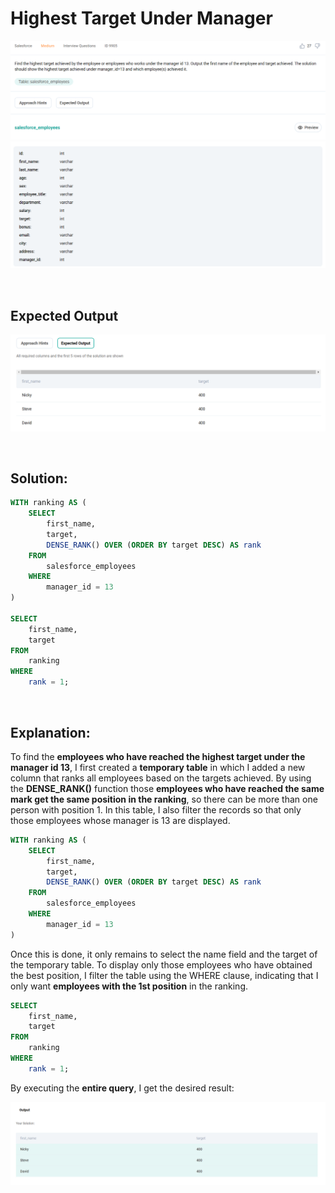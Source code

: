 # Highest Target Under Manager

<div id="header" align="center">
  <img src="https://github.com/MartaCasdelg/StrataScratch-SQL-Challenges/blob/main/Medium/Images/highest_target_under_manager_1.png" />
</div>

<div id="header" align="center">
  <img src="https://github.com/MartaCasdelg/StrataScratch-SQL-Challenges/blob/main/Medium/Images/highest_target_under_manager_2.png" />
</div>

&nbsp;


## Expected Output

<div id="header" align="center">
  <img src="https://github.com/MartaCasdelg/StrataScratch-SQL-Challenges/blob/main/Medium/Images/highest_target_under_manager_3.png" />
</div>

&nbsp;


## Solution:

```sql
WITH ranking AS (
    SELECT
        first_name,
        target,
        DENSE_RANK() OVER (ORDER BY target DESC) AS rank
    FROM
        salesforce_employees
    WHERE
        manager_id = 13
)

SELECT
    first_name,
    target
FROM 
    ranking
WHERE
    rank = 1;
```

&nbsp;

## Explanation:

To find the **employees who have reached the highest target under the manager id 13**, I first created a **temporary table** in which I added a new column that ranks all employees based on the targets achieved. By using the **DENSE_RANK()** function those **employees who have reached the same mark get the same position in the ranking**, so there can be more than one person with position 1. In this table, I also filter the records so that only those employees whose manager is 13 are displayed.

```sql
WITH ranking AS (
    SELECT
        first_name,
        target,
        DENSE_RANK() OVER (ORDER BY target DESC) AS rank
    FROM
        salesforce_employees
    WHERE
        manager_id = 13
)
```

Once this is done, it only remains to select the name field and the target of the temporary table. To display only those employees who have obtained the best position, I filter the table using the WHERE clause, indicating that I only want **employees with the 1st position** in the ranking. 

```sql
SELECT
    first_name,
    target
FROM 
    ranking
WHERE
    rank = 1;
```

By executing the **entire query**, I get the desired result:

<div id="header" align="center">
  <img src="https://github.com/MartaCasdelg/StrataScratch-SQL-Challenges/blob/main/Medium/Images/highest_target_under_manager_output.png" />
</div>